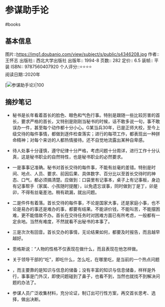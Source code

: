 # 参谋助手论
#books 
## 基本信息

图片::https://img1.doubanio.com/view/subject/s/public/s4346208.jpg 
作者:: 王怀志
出版社:: 西北大学出版社
出版年:: 1994-8
页数:: 282
定价:: 6.5
装帧:: 平装
ISBN:: 9787560407920
个人评分::⭐⭐⭐⭐  
阅读日期::2020年

 [![参谋助手论}|100](https://img1.doubanio.com/view/subject/s/public/s4346208.jpg  )

## 摘抄笔记

-   秘书是长年看着首长的脸色、眼色和气色行事。特别是跟随一些比较厉害的首长，要求严格的首长，又特别是刚刚当秘书的时候，话不敢多说一句，事不敢误办一件，甚至每个动作都十分小心。G某当兵30年，已是正师大校，至今上级交待的每件事情，都做到逐件检查落实；进行的每项工作，都表现出一种拼命精神；对每个来访的人都热情接待。还不自觉地流露出某种自卑感。
-   待人处事十分谨慎，遵守纪律十分严格，考虑问题十分周详，进行工作十分认真，这是秘书职业的自然特性，也是秘书职业的必然要求。
-   一是事事记准确。秘书对首长交待的每件事，不能有丝毫的差错。特别是时间、地点、人员、要求、前因后果、具体数字、百分比以至首长交待时的神态、口气，都必须搞清楚。应做到：口袋里有记事本，桌子上有记事板，身边有记事帮手（家属、小孩随时提醒），以免遗忘误事，同时做到丁是丁，卯是卯，不得有丝毫差池。稍有疏漏，就出问题。
-   二是件件有着落。首长交待的每件事，不论是国家大事，还是家庭小事，也不论是易办的事还是难办的事，都要有结果。不能讲价钱，不能叫苦，不能摆困难，更不能借故不办。首长在交待任务时对困难方面已有所考虑，一般都有一定余地。当然有难度，不然就看不出秘书的本事了。
-   三是次次有回音。首长交办的事情，无论结果如何，都要及时报告，而且越早越好。
-   恩格斯说：“人物的性格不仅表现在做什么，而且表现在他怎样做。
-   关于领导干部的“吃”，即吃什么，怎么吃，在哪里吃，是当前的一个热点问题

-   ，而主要靠的是知识与信息的储备；没有丰富的知识与信息储备，样样是外行，事事是门外汉，即使问题碰到了鼻子，也看不到，当然也就找不到解决问题的办法了。
-   参谋人员广泛收集材料，充分论证，制订出可行性方案，再交首长思考、选择，做出决断。
